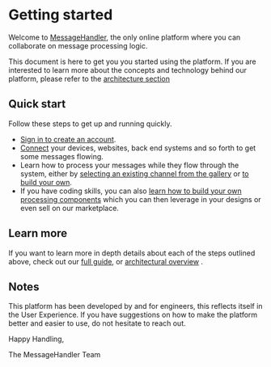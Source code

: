 # Getting started

Welcome to [MessageHandler](http://www.messagehandler.net), the only online platform where you can collaborate on message processing logic. 

This document is here to get you you started using the platform. If you are interested to learn more about the concepts and technology behind our platform, please refer to the [architecture section](/documentation/architecture)

## Quick start

Follow these steps to get up and running quickly.

 * [Sign in to create an account](/account/signin).
 * [Connect](documentation/connectivity) your devices, websites, back end systems and so forth to get some messages flowing.
 * Learn how to process your messages while they flow through the system, either by [selecting an existing channel from the gallery](/gallery/channels) or [to build your own](/channels/add).
 * If you have coding skills, you can also [learn how to build your own processing components](/documentation/developing-handlers) which you can then leverage in your designs or even sell on our marketplace.

 
## Learn more
 
If you want to learn more in depth details about each of the steps outlined above, check out our [full guide](/documentation/basics/guide), or [architectural overview](/documentation/architecture) .

## Notes

This platform has been developed by and for engineers, this reflects itself in the User Experience. If you have suggestions on how to make the platform better and easier to use, do not hesitate to reach out.


Happy Handling,

The MessageHandler Team